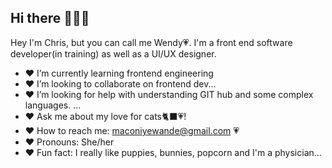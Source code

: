 ## Hi there 🦋🧍‍♀️

<!--
**Chris-Mac-01/Chris-Mac-01** is a ✨ _special_ ✨ repository because its `README.md` (this file) appears on your GitHub profile.

Here are some ideas to get you started:-->
Hey I'm Chris, but you can call me Wendy💗. I'm a front end software developer(in training) as well as a UI/UX designer.

- ♥ I’m currently learning frontend engineering
- ♥ I’m looking to collaborate on frontend dev...
- ♥ I’m looking for help with understanding GIT hub and some complex languages.  ...
- ♥ Ask me about my love for cats🐈‍⬛💗!
- ♥ How to reach me: maconiyewande@gmail.com 💗
- ♥ Pronouns: She/her
- ♥ Fun fact: I really like puppies, bunnies, popcorn and I'm a physician...

